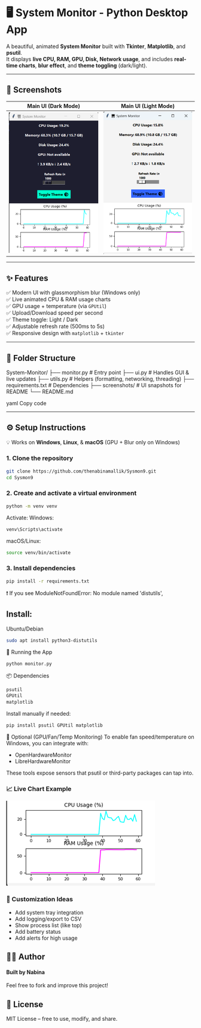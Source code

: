 # 🖥️ System Monitor - Python Desktop App

A beautiful, animated **System Monitor** built with **Tkinter**, **Matplotlib**, and **psutil**.  
It displays **live CPU, RAM, GPU, Disk, Network usage**, and includes **real-time charts**, **blur effect**, and **theme toggling** (dark/light).

---

## 📸 Screenshots

| Main UI (Dark Mode)                   | Main UI (Light Mode)                      |
| ------------------------------------- | --------------------------------- |
| ![UI Dark](screenshots/dark.png) | ![UI Light](screenshots/light.png) |

---

## ✨ Features

✅ Modern UI with glassmorphism blur (Windows only)  
✅ Live animated CPU & RAM usage charts  
✅ GPU usage + temperature (via `GPUtil`)  
✅ Upload/Download speed per second  
✅ Theme toggle: Light / Dark  
✅ Adjustable refresh rate (500ms to 5s)  
✅ Responsive design with `matplotlib` + `tkinter`

---

## 📁 Folder Structure

System-Monitor/
├── monitor.py # Entry point
├── ui.py # Handles GUI & live updates
├── utils.py # Helpers (formatting, networking, threading)
├── requirements.txt # Dependencies
├── screenshots/ # UI snapshots for README
└── README.md

yaml
Copy code

---

## ⚙️ Setup Instructions

💡 Works on **Windows**, **Linux**, & **macOS** (GPU + Blur only on Windows)

### 1. Clone the repository

```bash
git clone https://github.com/thenabinamallik/Sysmon9.git
cd Sysmon9
```
### 2. Create and activate a virtual environment
```bash
python -m venv venv
```
Activate:
Windows:
```bash
venv\Scripts\activate
```
macOS/Linux:

```bash
source venv/bin/activate
```
### 3. Install dependencies
```bash
pip install -r requirements.txt
```
❗ If you see ModuleNotFoundError: No module named 'distutils', 
## Install:

Ubuntu/Debian
```bash
sudo apt install python3-distutils
```
🚀 Running the App
```bash
python monitor.py
```
📦 Dependencies
```bash
psutil
GPUtil
matplotlib
```
Install manually if needed:
```bash
pip install psutil GPUtil matplotlib
```
🔧 Optional (GPU/Fan/Temp Monitoring)
To enable fan speed/temperature on Windows, you can integrate with:

- OpenHardwareMonitor
- LibreHardwareMonitor

These tools expose sensors that psutil or third-party packages can tap into.

### 📈 Live Chart Example
![Live Chart](screenshots/chart.png)

### 🌈 Customization Ideas

- Add system tray integration
- Add logging/export to CSV
- Show process list (like top)
- Add battery status
- Add alerts for high usage

## 🧑‍💻 Author
#### Built by Nabina
Feel free to fork and improve this project!

## 🪪 License
MIT License – free to use, modify, and share.

